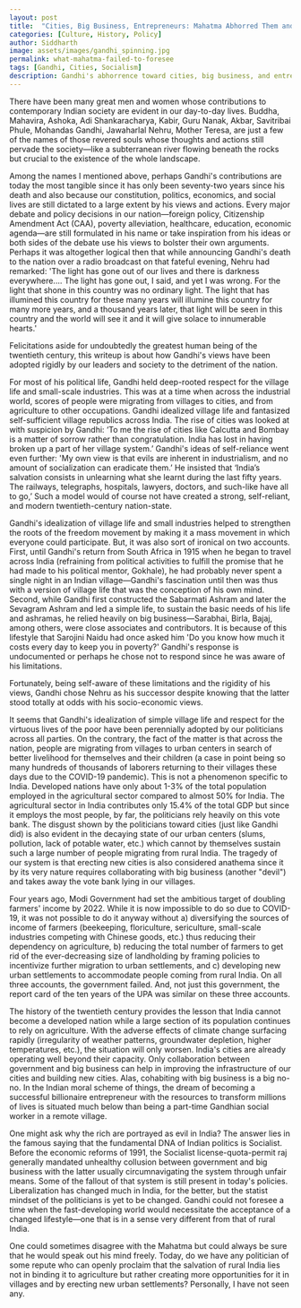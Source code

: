 ```yaml
---
layout: post
title:  "Cities, Big Business, Entrepreneurs: Mahatma Abhorred Them and We are Paying Today"
categories: [Culture, History, Policy]
author: Siddharth
image: assets/images/gandhi_spinning.jpg
permalink: what-mahatma-failed-to-foresee
tags: [Gandhi, Cities, Socialism]
description: Gandhi's abhorrence toward cities, big business, and entrepreneurs has been borrowed by our politicians and we are paying even today.
---
```

There have been many great men and women whose contributions to contemporary Indian society are evident in our day-to-day lives. Buddha, Mahavira, Ashoka, Adi Shankaracharya, Kabir, Guru Nanak, Akbar, Savitribai Phule, Mohandas Gandhi, Jawaharlal Nehru, Mother Teresa, are just a few of the names of those revered souls whose thoughts and actions still pervade the society—like a subterranean river flowing beneath the rocks but crucial to the existence of the whole landscape. 

Among the names I mentioned above, perhaps Gandhi's contributions are today the most tangible since it has only been seventy-two years since his death and also because our constitution, politics, economics, and social lives are still dictated to a large extent by his views and actions. Every major debate and policy decisions in our nation—foreign policy, Citizenship Amendment Act (CAA), poverty alleviation, healthcare, education, economic agenda—are still formulated in his name or take inspiration from his ideas or both sides of the debate use his views to bolster their own arguments. Perhaps it was altogether logical then that while announcing Gandhi's death to the nation over a radio broadcast on that fateful evening, Nehru had remarked: 'The light has gone out of our lives and there is darkness everywhere.... The light has gone out, I said, and yet I was wrong. For the light that shone in this country was no ordinary light. The light that has illumined this country for these many years will illumine this country for many more years, and a thousand years later, that light will be seen in this country and the world will see it and it will give solace to innumerable hearts.'

Felicitations aside for undoubtedly the greatest human being of the twentieth century, this writeup is about how Gandhi's views have been adopted rigidly by our leaders and society to the detriment of the nation.

For most of his political life, Gandhi held deep-rooted respect for the village life and small-scale industries. This was at a time when across the industrial world, scores of people were migrating from villages to cities, and from agriculture to other occupations. Gandhi idealized village life and fantasized self-sufficient village republics across India. The rise of cities was looked at with suspicion by Gandhi: ‘To me the rise of cities like Calcutta and Bombay is a matter of sorrow rather than congratulation. India has lost in having broken up a part of her village system.’ Gandhi's ideas of self-reliance went even further: 'My own view is that evils are inherent in industrialism, and no amount of socialization can eradicate them.’ He insisted that ‘India’s salvation consists in unlearning what she learnt during the last fifty years. The railways, telegraphs, hospitals, lawyers, doctors, and such-like have all to go,’ Such a model would of course not have created a strong, self-reliant, and modern twentieth-century nation-state. 

Gandhi's idealization of village life and small industries helped to strengthen the roots of the freedom movement by making it a mass movement in which everyone could participate. But, it was also sort of ironical on two accounts. First, until Gandhi's return from South Africa in 1915 when he began to travel across India (refraining from political activities to fulfill the promise that he had made to his political mentor, Gokhale), he had probably never spent a single night in an Indian village—Gandhi's fascination until then was thus with a version of village life that was the conception of his own mind. Second, while Gandhi first constructed the Sabarmati Ashram and later the Sevagram Ashram and led a simple life, to sustain the basic needs of his life and ashramas, he relied heavily on big business—Sarabhai, Birla, Bajaj, among others, were close associates and contributors. It is because of this lifestyle that Sarojini Naidu had once asked him 'Do you know how much it costs every day to keep you in poverty?' Gandhi's response is undocumented or perhaps he chose not to respond since he was aware of his limitations.

Fortunately, being self-aware of these limitations and the rigidity of his views, Gandhi chose Nehru as his successor despite knowing that the latter stood totally at odds with his socio-economic views.

It seems that Gandhi's idealization of simple village life and respect for the virtuous lives of the poor have been perennially adopted by our politicians across all parties. On the contrary, the fact of the matter is that across the nation, people are migrating from villages to urban centers in search of better livelihood for themselves and their children (a case in point being so many hundreds of thousands of laborers returning to their villages these days due to the COVID-19 pandemic). This is not a phenomenon specific to India. Developed nations have only about 1-3% of the total population employed in the agricultural sector compared to almost 50% for India. The agricultural sector in India contributes only 15.4% of the total GDP but since it employs the most people, by far, the politicians rely heavily on this vote bank. The disgust shown by the politicians toward cities (just like Gandhi did) is also evident in the decaying state of our urban centers (slums, pollution, lack of potable water, etc.) which cannot by themselves sustain such a large number of people migrating from rural India. The tragedy of our system is that erecting new cities is also considered anathema since it by its very nature requires collaborating with big business (another "devil") and takes away the vote bank lying in our villages.

Four years ago, Modi Government had set the ambitious target of doubling farmers' income by 2022. While it is now impossible to do so due to COVID-19, it was not possible to do it anyway without a) diversifying the sources of income of farmers (beekeeping, floriculture, sericulture, small-scale industries competing with Chinese goods, etc.) thus reducing their dependency on agriculture, b) reducing the total number of farmers to get rid of the ever-decreasing size of landholding by framing policies to incentivize further migration to urban settlements, and c) developing new urban settlements to accommodate people coming from rural India. On all three accounts, the government failed. And, not just this government, the report card of the ten years of the UPA was similar on these three accounts.

The history of the twentieth century provides the lesson that India cannot become a developed nation while a large section of its population continues to rely on agriculture. With the adverse effects of climate change surfacing rapidly (irregularity of weather patterns, groundwater depletion, higher temperatures, etc.), the situation will only worsen. India's cities are already operating well beyond their capacity. Only collaboration between government and big business can help in improving the infrastructure of our cities and building new cities. Alas, cohabiting with big business is a big no-no. In the Indian moral scheme of things, the dream of becoming a successful billionaire entrepreneur with the resources to transform millions of lives is situated much below than being a part-time Gandhian social worker in a remote village.

One might ask why the rich are portrayed as evil in India? The answer lies in the famous saying that the fundamental DNA of Indian politics is Socialist. Before the economic reforms of 1991, the Socialist license-quota-permit raj generally mandated unhealthy collusion between government and big business with the latter usually circumnavigating the system through unfair means. Some of the fallout of that system is still present in today's policies. Liberalization has changed much in India, for the better, but the statist mindset of the politicians is yet to be changed. Gandhi could not foresee a time when the fast-developing world would necessitate the acceptance of a changed lifestyle—one that is in a sense very different from that of rural India. 

One could sometimes disagree with the Mahatma but could always be sure that he would speak out his mind freely. Today, do we have any politician of some repute who can openly proclaim that the salvation of rural India lies not in binding it to agriculture but rather creating more opportunities for it in villages and by erecting new urban settlements? Personally, I have not seen any.
